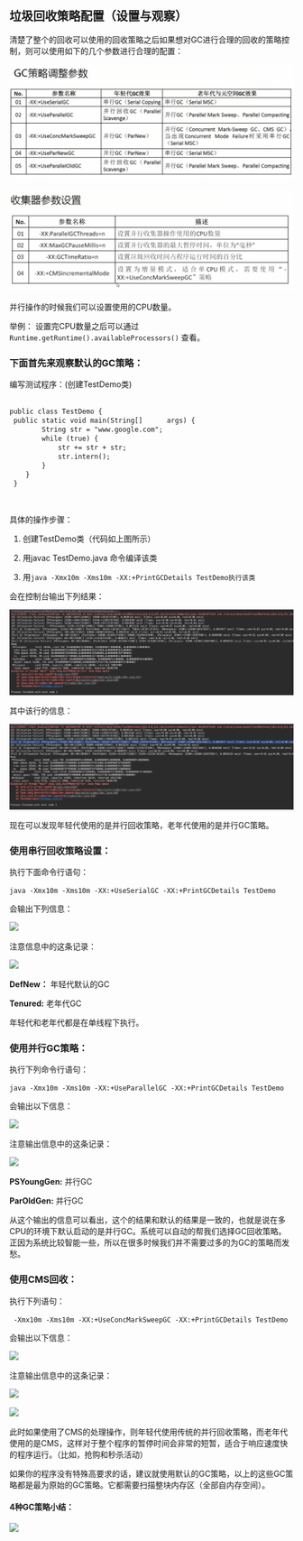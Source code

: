 ## 垃圾回收策略配置（设置与观察）

清楚了整个的回收可以使用的回收策略之后如果想对GC进行合理的回收的策略控制，则可以使用如下的几个参数进行合理的配置：

![](/assets/3441517108757_.pic_hd.jpg)

![](/assets/3491517142381_.pic_hd.jpg)

并行操作的时候我们可以设置使用的CPU数量。

举例： 设置完CPU数量之后可以通过` Runtime.getRuntime().availableProcessors() ` 查看。

### **下面首先来观察默认的GC策略：**

编写测试程序：(创建TestDemo类)

```

public class TestDemo {
 public static void main(String[]      args) {
        String str = "www.google.com";
        while (true) {
            str += str + str;
            str.intern();
        }
    }
 } 
 
 
```

具体的操作步骤：

1. 创建TestDemo类（代码如上图所示）

2. 用javac TestDemo.java 命令编译该类

3. 用``` java -Xmx10m -Xms10m -XX:+PrintGCDetails TestDemo执行该类 ```

会在控制台输出下列结果：

![](/assets/3501517143334_.pic_hd.jpg)

其中该行的信息：

![](/assets/3511517143587_.pic_hd.jpg)

现在可以发现年轻代使用的是并行回收策略，老年代使用的是并行GC策略。

### **使用串行回收策略设置：**

执行下面命令行语句：

``` java -Xmx10m -Xms10m -XX:+UseSerialGC -XX:+PrintGCDetails TestDemo ```

会输出下列信息：

![](/assets/3521517144108_.pic_hd.jpg)

注意信息中的这条记录：

![](/assets/3531517144264_.pic_hd.jpg)

**DefNew：** 年轻代默认的GC

**Tenured:** 老年代GC

年轻代和老年代都是在单线程下执行。

### **使用并行GC策略：**

执行下列命令行语句：

``` java -Xmx10m -Xms10m -XX:+UseParallelGC -XX:+PrintGCDetails TestDemo ```

会输出以下信息：

![](/assets/3541517144539_.pic_hd.jpg)

注意输出信息中的这条记录：

![](/assets/3551517144628_.pic_hd.jpg)

**PSYoungGen:**  并行GC

**ParOldGen:** 并行GC

从这个输出的信息可以看出，这个的结果和默认的结果是一致的，也就是说在多CPU的环境下默认启动的是并行GC。系统可以自动的帮我们选择GC回收策略。正因为系统比较智能一些，所以在很多时候我们并不需要过多的为GC的策略而发愁。

### **使用CMS回收：**

执行下列语句：

``` -Xmx10m -Xms10m -XX:+UseConcMarkSweepGC -XX:+PrintGCDetails TestDemo```

会输出以下信息：

![](/assets/3561517145476_.pic_hd.jpg)

注意输出信息中的这条记录：

![](/assets/3571517147206_.pic_hd.jpg)

![](/assets/3581517147320_.pic_hd.jpg)

此时如果使用了CMS的处理操作，则年轻代使用传统的并行回收策略，而老年代使用的是CMS，这样对于整个程序的暂停时间会非常的短暂，适合于响应速度快的程序运行。（比如，抢购和秒杀活动）

如果你的程序没有特殊高要求的话，建议就使用默认的GC策略，以上的这些GC策略都是最为原始的GC策略。它都需要扫描整块内存区（全部自内存空间）。

#### 4种GC策略小结：

![](/assets/3591517148076_.pic_hd.jpg)